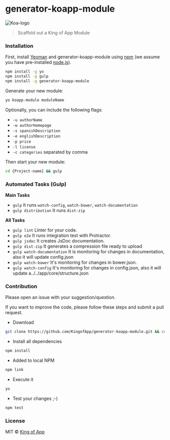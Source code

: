 # generator-koapp-module

![Koa-logo](https://s3-eu-west-1.amazonaws.com/images.kingofapp.com/logo/logo%2Bking%403x.png)

> Scaffold out a King of App Module

### Installation

First, install [Yeoman](http://yeoman.io) and generator-koapp-module using [npm](https://www.npmjs.com/) (we assume you have pre-installed [node.js](https://nodejs.org/)).

```bash
npm install -g yo
npm install -g gulp
npm install -g generator-koapp-module
```

Generate your new module:

```bash
yo koapp-module moduleName
```

Optionally, you can include the following flags:

* `-u authorName`
* `-w authorHomepage`
* `-s spanishDescription`
* `-e englishDescription`
* `-p price`
* `-l license`
* `-c categories` separated by comma

Then start your new module:

```bash
cd {Project-name} && gulp
```

### Automated Tasks (Gulp)

**Main Tasks**

- `gulp` It runs `watch-config`, `watch-bower`, `watch-documentation`
- `gulp distribution` It runs `dist-zip`

**All Tasks**

- `gulp lint` Linter for your code.
- `gulp e2e` It runs integration test with Protractor.
- `gulp jsdoc` It creates JsDoc documentation.
- `gulp dist-zip` It generates a compression file ready to upload
- `gulp watch-documentation` It is monitoring for changes in documentation, also it will update config.json
- `gulp watch-bower` It's monitoring for changes in bower.json.
- `gulp watch-config` It's monitoring for changes in config.json,  also it will update a../../app/core/structure.json

### Contribution

Please open an issue with your suggestion/question.

If you want to improve the code, please follow these steps and submit a pull request.

- Download
```bash
git clone https://github.com/KingofApp/generator-koapp-module.git && cd generator-koapp-module
```

- Install all dependencies
```bash
npm install
```

- Added to local NPM
```bash
npm link
```

- Execute it
```bash
yo
```

- Test your changes ;-)
```bash
npm test
```

### License

MIT © [King of App](https://github.com/KingofApp)
